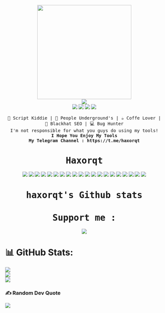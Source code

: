 <div align="center">
<br>

<img src="https://media.giphy.com/media/3oEjHWpiVIOGXT5l9m/giphy.gif" width="300">

</br>
</pre>
</div>
<div align="center">
 <img src="https://readme-typing-svg.herokuapp.com/?font=monospace&duration=1240&pause=2800&color=ffff&center=true&width=600&lines=People%20Underground's%20And%20Script%20Kiddie;I+Love+BlackHat+:%3E">
</div>

<div align="center">
 <img src="https://img.shields.io/badge/-Hackerrank-2EC866?style=for-the-badge&logo=HackerRank&logoColor=white">
 <img src="https://img.shields.io/badge/Medium-12100E?style=for-the-badge&logo=medium&logoColor=white">
 <img src="https://img.shields.io/badge/github-%23121011.svg?style=for-the-badge&logo=github&logoColor=white">
 <img src="https://img.shields.io/badge/Telegram-2CA5E0?style=for-the-badge&logo=telegram&logoColor=white">
</div>

<br>

<div align="center">
<samp>
 🖖 Script Kiddie | 🔐 People Underground's | ☕️ Coffe Lover | 🌵 Blackhat SEO | 💻 Bug Hunter
 </samp>
 <br>
 <samp>
   <div>I'm not responsible for what you guys do using my tools!</div>
 <b>I Hope You Enjoy My Tools</b>
 <br>
 <b>My Telegram Channel : https://t.me/haxorqt</b>
 </samp>
</div>

<div align="center">
 <samp><h1> Haxorqt </h1></samp>
</div>

<div align="center">
<img src="https://img.shields.io/badge/-HTML5-%23E44D27?style=flat-square&logo=html5&logoColor=ffffff">
 <img src="https://img.shields.io/badge/-CSS3-%231572B6?style=flat-square&logo=css3">
 <img src="https://img.shields.io/badge/jQuery-0769AD?style=flat-square&logo=jquery&logoColor=white">
 <img src="https://img.shields.io/badge/Laravel-FF2D20?style=flat-square&logo=laravel&logoColor=white">
 <img src="https://img.shields.io/badge/Bootstrap-563D7C?style=flat-square&logo=bootstrap&logoColor=white">
 <img src="https://img.shields.io/badge/Python-3776AB?style=flat-square&logo=python&logoColor=white">
 <img src="https://img.shields.io/badge/PHP-777BB4?style=flat-square&logo=php&logoColor=white">
 <img src="https://img.shields.io/badge/C%2B%2B-00599C?style=flat-square&logo=c%2B%2B&logoColor=white">
 <img src="https://img.shields.io/badge/Java-ED8B00?style=flat-square&logo=java&logoColor=white">
 <img src="https://img.shields.io/badge/Sass-CC6699?style=flat-square&logo=sass&logoColor=white">
 <img src="https://img.shields.io/badge/JavaScript-F7DF1E?style=flat-square&logo=javascript&logoColor=black">
 <img src="https://img.shields.io/badge/Lua-2C2D72?style=flat-square&logo=lua&logoColor=white">
 <img src="https://img.shields.io/badge/CodeIgniter-%23EF4223.svg?style=flat-square&logo=codeIgniter&logoColor=white">
 <img src="https://img.shields.io/badge/tailwindcss-%2338B2AC.svg?style=flat-square&logo=tailwind-css&logoColor=white">
 <img src="https://img.shields.io/badge/Socket.io-black?style=flat-square&logo=socket.io&badgeColor=121111">
 <img src="https://img.shields.io/badge/perl-%2339457E.svg?style=flat-square&logo=perl&logoColor=white">
 <img src="https://img.shields.io/badge/go-%2300ADD8.svg?style=flat-square&logo=go&logoColor=white">
 <img src="https://img.shields.io/badge/Ruby-CC342D?style=flat-square&logo=ruby&logoColor=white">
 <img src="https://img.shields.io/badge/Node.js-43853D?style=flat-square&logo=node.js&logoColor=white">
 <img src="https://img.shields.io/badge/Flask-000000?style=flat-square&logo=flask&logoColor=white">
 
</div>


<div align="center">
 <samp><h1>haxorqt's Github stats</h1></samp> 
</div>


<div align="center">
 <samp>
  <h1> Support me : </h1>
<a href="https://www.buymeacoffee.com/"><img src="https://img.buymeacoffee.com/button-api/?text=Buy me a coffee&emoji=☕&slug=muhsatria&button_colour=FFDD00&font_colour=000000&font_family=Comic&outline_colour=000000&coffee_colour=ffffff" /></a>
 </samp>
</div>

# 📊 GitHub Stats:
![](https://github-readme-stats.vercel.app/api?username=Haxorqt&theme=chartreuse-dark&hide_border=false&include_all_commits=false&count_private=false)<br/>
![](https://github-readme-streak-stats.herokuapp.com/?user=Haxorqt&theme=chartreuse-dark&hide_border=false)<br/>
![](https://github-readme-stats.vercel.app/api/top-langs/?username=Haxorqt&theme=chartreuse-dark&hide_border=false&include_all_commits=false&count_private=false&layout=compact)

### ✍️ Random Dev Quote
![](https://quotes-github-readme.vercel.app/api?type=horizontal&theme=radical)

<!-- Proudly created with GPRM ( https://gprm.itsvg.in ) -->
